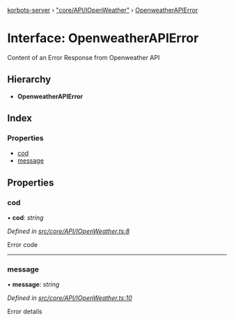 [korbots-server](../README.md) › ["core/API/IOpenWeather"](../modules/_core_api_iopenweather_.md) › [OpenweatherAPIError](_core_api_iopenweather_.openweatherapierror.md)

# Interface: OpenweatherAPIError

Content of an Error Response from Openweather API

## Hierarchy

* **OpenweatherAPIError**

## Index

### Properties

* [cod](_core_api_iopenweather_.openweatherapierror.md#cod)
* [message](_core_api_iopenweather_.openweatherapierror.md#message)

## Properties

###  cod

• **cod**: *string*

*Defined in [src/core/API/IOpenWeather.ts:8](https://github.com/Xisabla/Korbots/blob/76dbc29/server/src/core/API/IOpenWeather.ts#L8)*

Error code

___

###  message

• **message**: *string*

*Defined in [src/core/API/IOpenWeather.ts:10](https://github.com/Xisabla/Korbots/blob/76dbc29/server/src/core/API/IOpenWeather.ts#L10)*

Error details
